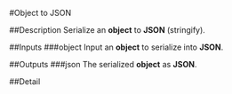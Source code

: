 #Object to JSON

##Description
Serialize an **object** to **JSON** (stringify).

##Inputs
###object
Input an **object** to serialize into **JSON**.

##Outputs
###json
The serialized **object** as **JSON**.

##Detail

